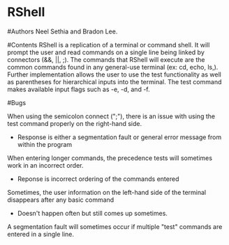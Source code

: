 # RShell
#Authors 
Neel Sethia and Bradon Lee.

#Contents
RShell is a replication of a terminal or command shell. 
It will prompt the user and read commands on a single line
being linked by connectors (&&, ||, ;). The commands that
RShell will execute are the common commands found 
in any general-use terminal (ex: cd, echo, ls,). 
Further implementation allows the user to use the test
functionality as well as parentheses for hierarchical 
inputs into the terminal. The test command makes available input
flags such as -e, -d, and -f. 

#Bugs

When using the semicolon connect (";"), there is an issue with using the test command properly on the right-hand side. 
  - Response is either a segmentation fault or general error message from within the program
  
When entering longer commands, the precedence tests will sometimes work in an incorrect order.
  - Reponse is incorrect ordering of the commands entered
  
Sometimes, the user information on the left-hand side of the terminal disappears after any basic command
  - Doesn't happen often but still comes up sometimes. 
  
A segmentation fault will sometimes occur if multiple "test" commands are entered in a single line. 


